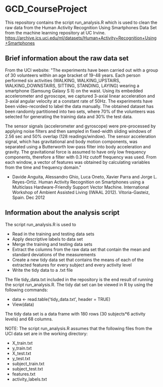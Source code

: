 # GCD_CourseProject

This repository contains the script run_analysis.R which is used to clean the raw data from the Human Activity Recognition Using Smartphones Data Set from the machine learning repository at UC Irvine.  
https://archive.ics.uci.edu/ml/datasets/Human+Activity+Recognition+Using+Smartphones

## Brief information about the raw data set

From the UCI website: "The experiments have been carried out with a group of 30 volunteers within an age bracket of 19-48 years. Each person performed six activities (WALKING, WALKING_UPSTAIRS, WALKING_DOWNSTAIRS, SITTING, STANDING, LAYING) wearing a smartphone (Samsung Galaxy S II) on the waist. Using its embedded accelerometer and gyroscope, we captured 3-axial linear acceleration and 3-axial angular velocity at a constant rate of 50Hz. The experiments have been video-recorded to label the data manually. The obtained dataset has been randomly partitioned into two sets, where 70% of the volunteers was selected for generating the training data and 30% the test data. 

The sensor signals (accelerometer and gyroscope) were pre-processed by applying noise filters and then sampled in fixed-width sliding windows of 2.56 sec and 50% overlap (128 readings/window). The sensor acceleration signal, which has gravitational and body motion components, was separated using a Butterworth low-pass filter into body acceleration and gravity. The gravitational force is assumed to have only low frequency components, therefore a filter with 0.3 Hz cutoff frequency was used. From each window, a vector of features was obtained by calculating variables from the time and frequency domain."

* Davide Anguita, Alessandro Ghio, Luca Oneto, Xavier Parra and Jorge L. Reyes-Ortiz. Human Activity Recognition on Smartphones using a Multiclass Hardware-Friendly Support Vector Machine. International Workshop of Ambient Assisted Living (IWAAL 2012). Vitoria-Gasteiz, Spain. Dec 2012


## Information about the analysis script

The script run_analysis.R is used to 

* Read in the training and testing data sets
* Apply descriptive labels to data set
* Merge the training and testing data sets
* Extract the columns from the raw data set that contain the mean and standard deviations of the measurements
* Create a new tidy data set that contains the means of each of the extracted features for every subject and every activity level
* Write the tidy data to a .txt file

The file tidy_data.txt included in the repository is the end result of running the script run_analysis.R.  The tidy dat set can be viewed in R by using the following commands:

* data <- read.table('tidy_data.txt', header = TRUE) 
* View(data)

The tidy data set is a data frame with 180 rows (30 subjects*6 activity levels) and 68 columns.

NOTE: The script run_analysis.R assumes that the following files from the UCI data set are in the working directory:

* X_train.txt
* y_train.txt
* X_test.txt
* y_test.txt
* subject_train.txt
* subject_test.txt
* features.txt
* activity_labels.txt